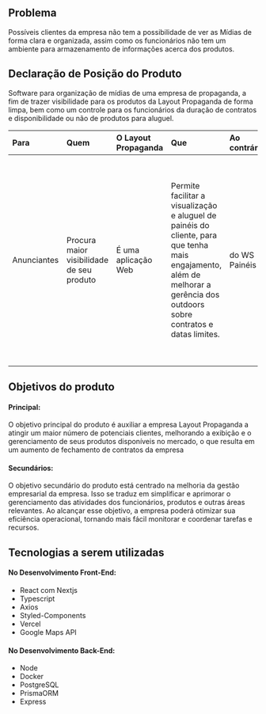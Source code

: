 ## Problema

Possíveis clientes da empresa não tem a possibilidade de ver as Mídias de forma clara e organizada, assim como os funcionários não tem um ambiente para armazenamento de informações acerca dos produtos.

## Declaração de Posição do Produto

Software para organização de mídias de uma empresa de propaganda, a fim de trazer visibilidade para os produtos da Layout Propaganda de forma limpa, bem como um controle para os funcionários da duração de contratos e disponibilidade ou não de produtos para aluguel.

| Para        | Quem                                      | O Layout Propaganda | Que                                                                                                                                                                          | Ao contrário  | Nosso produto                                                                                                                                                                                                                                                  |
| :---------- | :---------------------------------------- | :------------------ | :--------------------------------------------------------------------------------------------------------------------------------------------------------------------------- | :------------ | :------------------------------------------------------------------------------------------------------------------------------------------------------------------------------------------------------------------------------------------------------------- |
| Anunciantes | Procura maior visibilidade de seu produto | É uma aplicação Web | Permite facilitar a visualização e aluguel de painéis do cliente, para que tenha mais engajamento, além de melhorar a gerência dos outdoors sobre contratos e datas limites. | do WS Painéis | Mostrará a disponibilidade de painéis de forma clara e interativa por um mapa, tendo ferramentas como filtros de região, disponibilidade e tipos de mídia. Além de ter um área para gerenciamento interno para controle de fluxo de caixa e possíveis despesas |

## Objetivos do produto

#### Principal:

O objetivo principal do produto é auxiliar a empresa Layout Propaganda a atingir um maior número de potenciais clientes, melhorando a exibição e o gerenciamento de seus produtos disponíveis no mercado, o que resulta em um aumento de fechamento de contratos da empresa

#### Secundários:

O objetivo secundário do produto está centrado na melhoria da gestão empresarial da empresa. Isso se traduz em simplificar e aprimorar o gerenciamento das atividades dos funcionários, produtos e outras áreas relevantes. Ao alcançar esse objetivo, a empresa poderá otimizar sua eficiência operacional, tornando mais fácil monitorar e coordenar tarefas e recursos.

## Tecnologias a serem utilizadas

#### No Desenvolvimento Front-End:

- React com Nextjs
- Typescript
- Axios
- Styled-Components
- Vercel
- Google Maps API

#### No Desenvolvimento Back-End:

- Node
- Docker
- PostgreSQL
- PrismaORM
- Express
